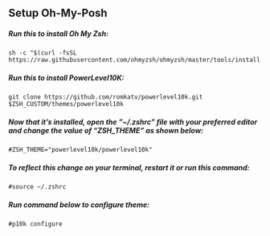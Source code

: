 ## Setup Oh-My-Posh
##### Run this to install Oh My Zsh:
```
sh -c "$(curl -fsSL https://raw.githubusercontent.com/ohmyzsh/ohmyzsh/master/tools/install.sh)"
```
##### Run this to install PowerLevel10K:
```
git clone https://github.com/romkatv/powerlevel10k.git $ZSH_CUSTOM/themes/powerlevel10k
```
##### Now that it’s installed, open the ”~/.zshrc” file with your preferred editor and change the value of “ZSH_THEME” as shown below:
```
#ZSH_THEME="powerlevel10k/powerlevel10k"
```
##### To reflect this change on your terminal, restart it or run this command:
```
#source ~/.zshrc
```
##### Run command below to configure theme:
```
#p10k configure
```

